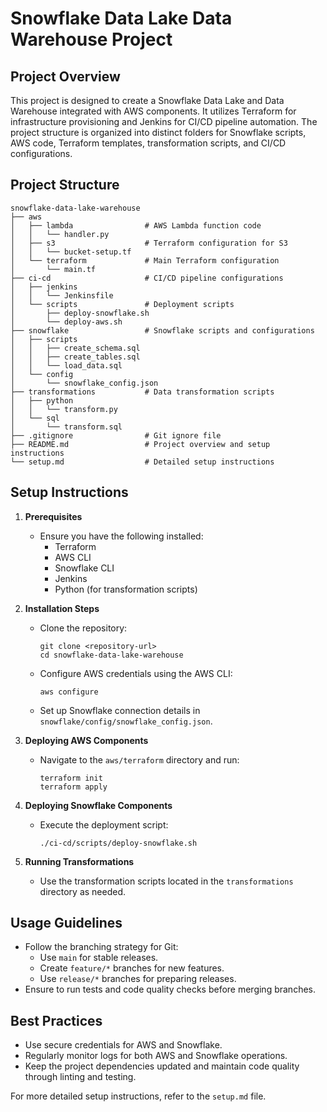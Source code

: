 # Snowflake Data Lake Data Warehouse Project

## Project Overview
This project is designed to create a Snowflake Data Lake and Data Warehouse integrated with AWS components. It utilizes Terraform for infrastructure provisioning and Jenkins for CI/CD pipeline automation. The project structure is organized into distinct folders for Snowflake scripts, AWS code, Terraform templates, transformation scripts, and CI/CD configurations.

## Project Structure
```
snowflake-data-lake-warehouse
├── aws
│   ├── lambda                # AWS Lambda function code
│   │   └── handler.py
│   ├── s3                    # Terraform configuration for S3
│   │   └── bucket-setup.tf
│   └── terraform             # Main Terraform configuration
│       └── main.tf
├── ci-cd                     # CI/CD pipeline configurations
│   ├── jenkins
│   │   └── Jenkinsfile
│   └── scripts               # Deployment scripts
│       ├── deploy-snowflake.sh
│       └── deploy-aws.sh
├── snowflake                 # Snowflake scripts and configurations
│   ├── scripts
│   │   ├── create_schema.sql
│   │   ├── create_tables.sql
│   │   └── load_data.sql
│   └── config
│       └── snowflake_config.json
├── transformations           # Data transformation scripts
│   ├── python
│   │   └── transform.py
│   └── sql
│       └── transform.sql
├── .gitignore                # Git ignore file
├── README.md                 # Project overview and setup instructions
└── setup.md                  # Detailed setup instructions
```

## Setup Instructions
1. **Prerequisites**
   - Ensure you have the following installed:
     - Terraform
     - AWS CLI
     - Snowflake CLI
     - Jenkins
     - Python (for transformation scripts)

2. **Installation Steps**
   - Clone the repository:
     ```
     git clone <repository-url>
     cd snowflake-data-lake-warehouse
     ```
   - Configure AWS credentials using the AWS CLI:
     ```
     aws configure
     ```
   - Set up Snowflake connection details in `snowflake/config/snowflake_config.json`.

3. **Deploying AWS Components**
   - Navigate to the `aws/terraform` directory and run:
     ```
     terraform init
     terraform apply
     ```

4. **Deploying Snowflake Components**
   - Execute the deployment script:
     ```
     ./ci-cd/scripts/deploy-snowflake.sh
     ```

5. **Running Transformations**
   - Use the transformation scripts located in the `transformations` directory as needed.

## Usage Guidelines
- Follow the branching strategy for Git:
  - Use `main` for stable releases.
  - Create `feature/*` branches for new features.
  - Use `release/*` branches for preparing releases.
- Ensure to run tests and code quality checks before merging branches.

## Best Practices
- Use secure credentials for AWS and Snowflake.
- Regularly monitor logs for both AWS and Snowflake operations.
- Keep the project dependencies updated and maintain code quality through linting and testing.

For more detailed setup instructions, refer to the `setup.md` file.